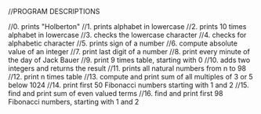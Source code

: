 //PROGRAM DESCRIPTIONS

//0. prints "Holberton"
//1. prints alphabet in lowercase
//2. prints 10 times alphabet in lowercase
//3. checks the lowercase character
//4. checks for alphabetic character
//5. prints sign of a number
//6. compute absolute value of an integer
//7. print last digit of a number
//8. print every minute of the day of Jack Bauer
//9. print 9 times table, starting with 0
//10. adds two integers and returns the result
//11. prints all natural numbers from n to 98
//12. print n times table
//13. compute and print sum of all multiples of 3 or 5 below 1024
//14. print first 50 Fibonacci numbers starting with 1 and 2
//15. find and print sum of even valued terms
//16. find and print first 98 Fibonacci numbers, starting with 1 and 2